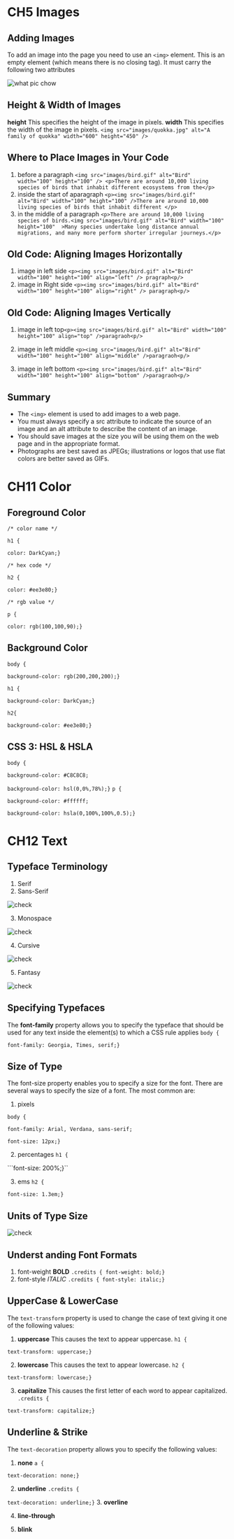 # CH5 Images
## Adding Images 
To add an image into the page you need to use an ```<img>``` element. This is an empty element (which means there is no closing tag). It must carry the following two attributes

<img src="images/quokka.jpg" alt="what pic chow"/>

## Height & Width of Images
**height**
This specifies the height of the image in pixels.
**width**
This specifies the width of the image in pixels.
```<img src="images/quokka.jpg" alt="A family of quokka" width="600" height="450" />```

## Where to Place Images in Your Code
1. before a paragraph
```<img src="images/bird.gif" alt="Bird" width="100" height="100" /> <p>There are around 10,000 living species of birds that inhabit different ecosystems from the</p>```
2. inside the start of aparagraph
```<p><img src="images/bird.gif" alt="Bird" width="100" height="100" />There are around 10,000 living species of birds that inhabit different </p>```
3. in the middle of a paragraph
```<p>There are around 10,000 living species of birds.<img src="images/bird.gif" alt="Bird" width="100" height="100"  >Many species undertake long distance annual migrations, and many more perform shorter irregular journeys.</p>```

## Old Code: Aligning Images Horizontally
1. image in left  side ```<p><img src="images/bird.gif" alt="Bird" width="100" height="100" align="left" /> pragraph<p/>```
2. image in Right  side 
```<p><img src="images/bird.gif" alt="Bird" width="100" height="100" align="right" /> paragraph<p/>```

## Old Code: Aligning Images Vertically

1. image in left top```<p><img src="images/bird.gif" alt="Bird" width="100" height="100" align="top" />paragraoh<p/>```
2. image in left middle ```<p><img src="images/bird.gif" alt="Bird" width="100" height="100" align="middle" />paragraoh<p/>```


3. image in left bottom ```<p><img src="images/bird.gif" alt="Bird" width="100" height="100" align="bottom" />paragraoh<p/>```


## Summary
* The ```<img>``` element is used to add images to a web page.
* You must always specify a src attribute to indicate the source of an image and an alt attribute to describe the content of an image.
* You should save images at the size you will be using them on the web page and in the appropriate format.
* Photographs are best saved as JPEGs; illustrations or logos that use flat colors are better saved as GIFs.

# CH11 Color

## Foreground Color
```/* color name */```

```h1 {```

```color: DarkCyan;}```

```/* hex code */```

```h2 {```

```color: #ee3e80;}```

```/* rgb value */```

```p {```

```color: rgb(100,100,90);}```

## Background Color
```body {```

```background-color: rgb(200,200,200);}```

```h1 {```

```background-color: DarkCyan;}```

```h2{```

```background-color: #ee3e80;}```

## CSS 3: HSL &  HSLA
```body {```

```background-color: #C8C8C8;```

```background-color: hsl(0,0%,78%);}```
```p {```

```background-color: #ffffff;```

```background-color: hsla(0,100%,100%,0.5);}```


# CH12 Text

## Typeface Terminology
1. Serif
2. Sans-Serif

![check](https://th.bing.com/th/id/R498ccddb25cbc0a0265ddb5c76738cb5?rik=82eXGn1ZblfNpg&riu=http%3a%2f%2fqnimate.com%2fwp-content%2fuploads%2f2014%2f07%2fserif-san-serif.png&ehk=JKumDc%2fUBHPs3v7vlJ%2bJBgwVuxRJo8qtPMTqrM2m2QE%3d&risl=&pid=ImgRaw)

3. Monospace

![check](https://th.bing.com/th/id/Rc30fae9153042fe362d9274dd5c3ce6c?rik=aKXpaChSJpL6Wg&riu=http%3a%2f%2flegionfonts.com%2fimg-fonts%2fmonospace-821-italic-bt%2fmonospace-821-italic-bt-font.jpg&ehk=opyM%2bEQRPOCMMVPUhNlSRkL18FjUDHxgMVPI237IlZk%3d&risl=&pid=ImgRaw)

4. Cursive

![check](https://th.bing.com/th/id/OIP.epK0TWn8j54srD-3Q8TkpAHaG9?pid=Api&rs=1)

5. Fantasy 

![check](https://th.bing.com/th/id/OIP.YMKYOEWRd9L1QxHamuzN7gHaDq?pid=Api&rs=1)



## Specifying Typefaces
The **font-family** property allows you to specify the typeface that should be used for any text inside the element(s) to which a CSS rule applies
```body {```

```font-family: Georgia, Times, serif;}```

## Size of Type
The font-size property enables you to specify a size for the font. There are several ways to specify the size of a font. The most common are:

1. pixels

```body {```

```font-family: Arial, Verdana, sans-serif;```

```font-size: 12px;}```
 
 2. percentages
 ```h1 {```

```font-size: 200%;}``

 3. ems
 ```h2 {```

```font-size: 1.3em;}```

## Units of Type Size

![check](./image/55.png)

## Underst anding Font Formats

1. font-weight **BOLD** ```.credits { font-weight: bold;}```
2. font-style *ITALIC*  ```.credits { font-style: italic;}```

## UpperCase & LowerCase
The ```text-transform``` property is used to change the case of text giving it one of the following values:

1. **uppercase** This causes the text to appear uppercase.
```h1 {```

```text-transform: uppercase;}```

2. **lowercase** This causes the text to appear lowercase.
```h2 {```

```text-transform: lowercase;}```

3. **capitalize** This causes the first letter of each word to appear capitalized.
```.credits {```

```text-transform: capitalize;}```

## Underline & Strike

The ```text-decoration``` property allows you to specify the following values:

1. **none** ```a {```

```text-decoration: none;}```

2. **underline** ```.credits {```

```text-decoration: underline;}```
3. **overline**

4. **line-through**

5. **blink**

